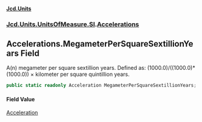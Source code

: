 #### [Jcd.Units](index.md 'index')
### [Jcd.Units.UnitsOfMeasure.SI](Jcd.Units.UnitsOfMeasure.SI.md 'Jcd.Units.UnitsOfMeasure.SI').[Accelerations](Accelerations.md 'Jcd.Units.UnitsOfMeasure.SI.Accelerations')

## Accelerations.MegameterPerSquareSextillionYears Field

A(n) megameter per square sextillion years. Defined as: (1000.0)/((1000.0)*(1000.0)) × kilometer per square quintillion years.

```csharp
public static readonly Acceleration MegameterPerSquareSextillionYears;
```

#### Field Value
[Acceleration](Acceleration.md 'Jcd.Units.UnitTypes.Acceleration')